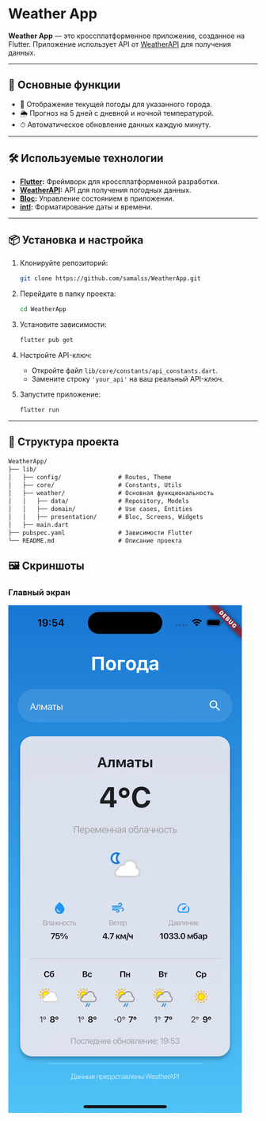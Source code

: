 # Weather App

**Weather App** — это кроссплатформенное приложение, созданное на Flutter. Приложение использует API от [WeatherAPI](https://www.weatherapi.com/) для получения данных.

---

## 🚀 Основные функции

- 📍 Отображение текущей погоды для указанного города.
- 🌦 Прогноз на 5 дней с дневной и ночной температурой.
- ⏱ Автоматическое обновление данных каждую минуту.

---

## 🛠 Используемые технологии

- **[Flutter](https://flutter.dev/):** Фреймворк для кроссплатформенной разработки.
- **[WeatherAPI](https://www.weatherapi.com/):** API для получения погодных данных.
- **[Bloc](https://bloclibrary.dev/):** Управление состоянием в приложении.
- **[intl](https://pub.dev/packages/intl):** Форматирование даты и времени.

---
## 📦 Установка и настройка

1. Клонируйте репозиторий:
   ```bash
   git clone https://github.com/samalss/WeatherApp.git
   ```

2. Перейдите в папку проекта:
   ```bash
   cd WeatherApp
   ```

3. Установите зависимости:
   ```bash
   flutter pub get
   ```

4. Настройте API-ключ:
   - Откройте файл `lib/core/constants/api_constants.dart`.
   - Замените строку `'your_api'` на ваш реальный API-ключ.

5. Запустите приложение:
   ```bash
   flutter run
   ```

---

## 📂 Структура проекта

```plaintext
WeatherApp/
├── lib/
│   ├── config/                # Routes, Theme
│   ├── core/                  # Constants, Utils
│   ├── weather/               # Основная функциональность
│   │   ├── data/              # Repository, Models
│   │   ├── domain/            # Use cases, Entities
│   │   ├── presentation/      # Bloc, Screens, Widgets
│   ├── main.dart              
├── pubspec.yaml               # Зависимости Flutter
└── README.md                  # Описание проекта
```

## 🖼 Скриншоты

### Главный экран
![Главный экран](assets/screenshots/main_screen.png)
